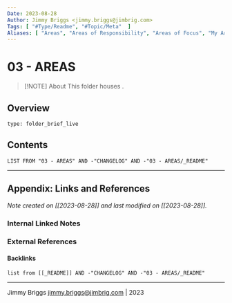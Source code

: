 ```yaml
---
Date: 2023-08-28
Author: Jimmy Briggs <jimmy.briggs@jimbrig.com>
Tags: [ "#Type/Readme", "#Topic/Meta"  ]
Aliases: [ "Areas", "Areas of Responsibility", "Areas of Focus", "My Areas" ]
---
```


# 03 - AREAS

> [!NOTE] About
> This folder houses .

## Overview


```ccard
type: folder_brief_live
```
 

## Contents

```dataview
LIST FROM "03 - AREAS" AND -"CHANGELOG" AND -"03 - AREAS/_README"
```

***

## Appendix: Links and References

*Note created on [[2023-08-28]] and last modified on [[2023-08-28]].*

### Internal Linked Notes

### External References

#### Backlinks

```dataview
list from [[_README]] AND -"CHANGELOG" AND -"03 - AREAS/_README"
```


***

Jimmy Briggs <jimmy.briggs@jimbrig.com> | 2023
